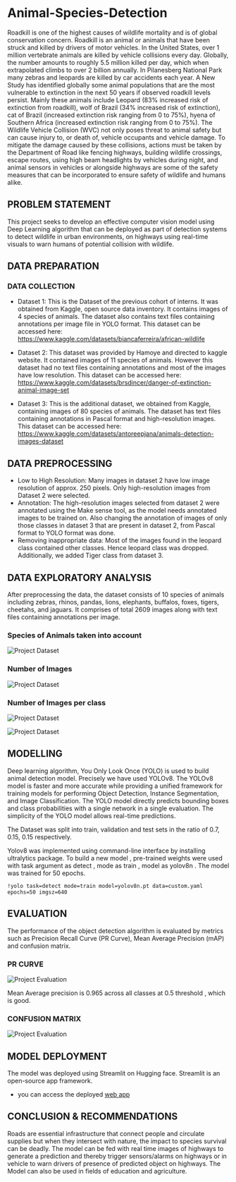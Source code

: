 # Animal-Species-Detection
Roadkill is one of the highest causes of wildlife mortality and is of global conservation concern. Roadkill is an animal or animals that have been struck and killed by drivers of motor vehicles. In the United States, over 1 million vertebrate animals are killed by vehicle collisions every day. Globally, the number amounts to roughly 5.5 million killed per day, which when extrapolated climbs to over 2 billion annually. In Pilanesberg National Park many zebras and leopards are killed by car accidents each year. 
A New Study has identified globally some animal populations that are the most vulnerable to extinction in the next 50 years if observed roadkill levels persist. Mainly these animals include Leopard (83% increased risk of extinction from roadkill), wolf of Brazil (34% increased risk of extinction), cat of Brazil (increased extinction risk ranging from 0 to 75%), hyena of Southern Africa (increased extinction risk ranging from 0 to 75%).
The Wildlife Vehicle Collision (WVC) not only poses threat to animal safety but can cause injury to, or death of, vehicle occupants and vehicle damage. To mitigate the damage caused by these collisions, actions must be taken by the Department of Road like fencing highways, building wildlife crossings, escape routes, using high beam headlights by vehicles during night, and animal sensors in vehicles or alongside highways are some of the safety measures that can be incorporated to ensure safety of wildlife and humans alike.

## PROBLEM STATEMENT
This project seeks to develop an effective computer vision model using Deep Learning algorithm that can be deployed as part of detection systems to detect wildlife in urban environments, on highways using real-time visuals to warn humans of potential collision with wildlife.

## DATA PREPARATION

### DATA COLLECTION 
* Dataset 1: This is the Dataset of the previous cohort of interns. It was obtained from Kaggle, open source data inventory. It contains images of 4 species of animals. The dataset also contains text files containing annotations per image file in YOLO format. This dataset can be accessed here:
https://www.kaggle.com/datasets/biancaferreira/african-wildlife

* Dataset 2: This dataset was provided by Hamoye and directed to kaggle website. It contained images of 11 species of animals. However this dataset had no text files containing annotations and most of the images have low resolution. This dataset can be accessed here:
https://www.kaggle.com/datasets/brsdincer/danger-of-extinction-animal-image-set

* Dataset 3: This is the additional dataset, we obtained from Kaggle, containing images of 80 species of animals. The dataset has text files containing annotations in Pascal format and high-resolution images. This dataset can be accessed here:
https://www.kaggle.com/datasets/antoreepjana/animals-detection-images-dataset

## DATA PREPROCESSING
* Low to High Resolution: Many images in dataset 2 have low image resolution of approx. 250 pixels. Only high-resolution images from Dataset 2 were selected.
* Annotation: The high-resolution images selected from dataset 2 were annotated using the Make sense tool, as the model needs annotated images to be trained on. Also changing the annotation of images of only those classes in dataset 3 that are present in dataset 2, from Pascal format to YOLO format was done.
* Removing inappropriate data: Most of the images found in the leopard class contained other classes. Hence leopard class was dropped. 
Additionally, we added Tiger class from dataset 3.

## DATA EXPLORATORY ANALYSIS
After preprocessing the data, the dataset consists of 10 species of animals including zebras, rhinos, pandas, lions, elephants, buffalos, foxes, tigers, cheetahs, and jaguars. It comprises of total 2609 images along with text files containing annotations per image.

### Species of Animals taken into account

![Project Dataset](./figure/img1.png)

### Number of Images 

![Project Dataset](./figure/img2.png)

### Number of Images per class

![Project Dataset](./figure/img3.png)

![Project Dataset](./figure/img4.png)
 
## MODELLING 
Deep learning algorithm, You Only Look Once (YOLO) is used to build animal detection model. Precisely we have used YOLOv8. The YOLOv8 model is faster and more accurate while providing a unified framework for training models for performing Object Detection, Instance Segmentation, and Image Classification. The YOLO model directly predicts bounding boxes and class probabilities with a single network in a single evaluation. The simplicity of the YOLO model allows real-time predictions.

The Dataset was split into train, validation and test sets in the ratio of 0.7, 0.15, 0.15 respectively.

Yolov8 was implemented using command-line interface by installing ultralytics package. To build a new model , pre-trained weights were used with task argument as detect , mode as train , model as yolov8n . The model was trained for 50 epochs.

```
!yolo task=detect mode=train model=yolov8n.pt data=custom.yaml epochs=50 imgsz=640
```

## EVALUATION
The performance of the object detection algorithm is evaluated by metrics such as Precision Recall Curve (PR Curve), Mean Average Precision (mAP) and confusion matrix.

### PR CURVE

![Project Evaluation](./figure/img5.png)
 
Mean Average precision is 0.965 across all classes at 0.5 threshold , which is good. 

### CONFUSION MATRIX

![Project Evaluation](./figure/img6.png)
 
## MODEL DEPLOYMENT
The model was deployed using Streamlit on Hugging face. Streamlit is an open-source app framework.
- you can access the deployed [web app](https://huggingface.co/spaces/ldebele/animal_detection_app)

## CONCLUSION & RECOMMENDATIONS
Roads are essential infrastructure that connect people and circulate supplies but when they intersect with nature, the impact to species survival can be deadly. The model can be fed with real time images of highways to generate a prediction and thereby trigger sensors/alarms on highways or in vehicle to warn drivers of presence of predicted object on highways. The Model can also be used in fields of education and agriculture. 
